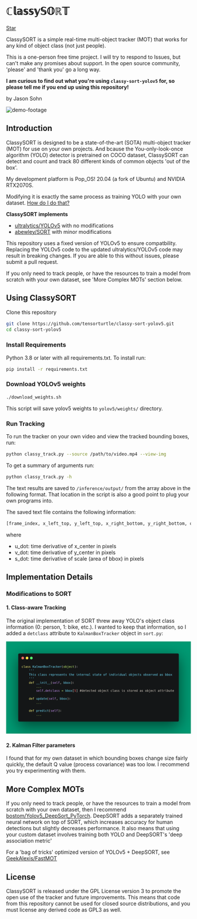 # ℂ𝕝𝕒𝕤𝕤𝕪𝕊𝕆ℝ𝕋

<!-- Place this tag where you want the button to render. -->
<a class="github-button" href="https://github.com/tensorturtle/classy-sort-yolov5" data-color-scheme="no-preference: light; light: light; dark: dark;" data-icon="octicon-star" data-size="large" aria-label="Star tensorturtle/classy-sort-yolov5 on GitHub">Star</a>

ClassySORT is a simple real-time multi-object tracker (MOT) that works for any kind of object class (not just people).

This is a one-person free time project. I will try to respond to Issues, but can't make any promises about support. In the open source community, 'please' and 'thank you' go a long way.

**I am curious to find out what you're using `classy-sort-yolov5` for, so please tell me if you end up using this repository!**

by Jason Sohn 


![demo-footage](assets/velon-2019-creds.gif)

## Introduction

ClassySORT is designed to be a state-of-the-art (SOTA) multi-object tracker (MOT) for use on your own projects. And bcause the You-only-look-once algorithm (YOLO) detector is pretrained on COCO dataset, ClassySORT can detect and count and track 80 different kinds of common objects 'out of the box'.

My development platform is Pop_OS! 20.04 (a fork of Ubuntu) and NVIDIA RTX2070S.

Modifying it is exactly the same process as training YOLO with your own dataset. [How do I do that?](https://github.com/ultralytics/yolov5/wiki/Train-Custom-Data)

**ClassySORT implements** 
+ [ultralytics/YOLOv5](https://github.com/ultralytics/yolov5/wiki) with no modifications
+ [abewley/SORT](https://github.com/abewley/sort) with minor modifications 

This repository uses a fixed version of YOLOv5 to ensure compatbility. Replacing the YOLOv5 code to the updated ultralytics/YOLOv5 code may result in breaking changes. If you are able to this without issues, please submit a pull request.

If you only need to track people, or have the resources to train a model from scratch with your own dataset, see 'More Complex MOTs' section below.

## Using ClassySORT

Clone this repository

```bash
git clone https://github.com/tensorturtle/classy-sort-yolov5.git
cd classy-sort-yolov5
```

### Install Requirements

Python 3.8 or later with all requirements.txt. To install run:

```bash
pip install -r requirements.txt
```

### Download YOLOv5 weights

```bash
./download_weights.sh
```
This script will save yolov5 weights to `yolov5/weights/` directory.

### Run Tracking

To run the tracker on your own video and view the tracked bounding boxes, run:

```bash
python classy_track.py --source /path/to/video.mp4 --view-img
```

To get a summary of arguments run:

```bash
python classy_track.py -h
```

The text results are saved to `/inference/output/` from the array above in the following format. That location in the script is also a good point to plug your own programs into.

The saved text file contains the following information:

```bash
[frame_index, x_left_top, y_left_top, x_right_bottom, y_right_bottom, object_category, u_dot, v_dot, s_dot, object_id]
```

where

+ u_dot: time derivative of x_center in pixels
+ v_dot: time derivative of y_center in pixels
+ s_dot: time derivative of scale (area of bbox) in pixels

## Implementation Details

### Modifications to SORT

#### 1. Class-aware Tracking

The original implementation of SORT threw away YOLO's object class information (0: person, 1: bike, etc.).
I wanted to keep that information, so I added a `detclass` attribute to `KalmanBoxTracker` object in `sort.py`:

![modifications_to_sort_schematic](assets/sort-mod.png)

#### 2. Kalman Filter parameters

I found that for my own dataset in which bounding boxes change size fairly quickly, the default Q value (process covariance) was too low. I recommend you try experimenting with them.


## More Complex MOTs
If you only need to track people, or have the resources to train a model from scratch with your own dataset, then I recommend [bostom/Yolov5_DeepSort_PyTorch](https://github.com/mikel-brostrom/Yolov5_DeepSort_Pytorch).
DeepSORT adds a separately trained neural network on top of SORT, which increases accuracy for human detections but slightly decreases performance.
It also means that using your custom dataset involves training both YOLO and DeepSORT's 'deep association metric'

For a 'bag of tricks' optimized version of YOLOv5 + DeepSORT, see [GeekAlexis/FastMOT](https://github.com/GeekAlexis/FastMOT)

## License

ClassySORT is released under the GPL License version 3 to promote the open use of the tracker and future improvements.
This means that code from this repository cannot be used for closed source distributions,
and you must license any derived code as GPL3 as well.
